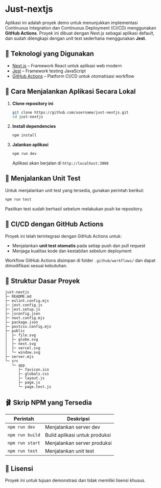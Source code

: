 # Just-nextjs

Aplikasi ini adalah proyek demo untuk menunjukkan implementasi Continuous Integration dan Continuous Deployment (CI/CD) menggunakan **GitHub Actions**. Proyek ini dibuat dengan Next.js sebagai aplikasi default, dan sudah dilengkapi dengan unit test sederhana menggunakan **Jest**.

## 📆 Teknologi yang Digunakan

* [Next.js](https://nextjs.org/) – Framework React untuk aplikasi web modern
* [Jest](https://jestjs.io/) – Framework testing JavaScript
* [GitHub Actions](https://github.com/features/actions) – Platform CI/CD untuk otomatisasi workflow

## 🚀 Cara Menjalankan Aplikasi Secara Lokal

1. **Clone repository ini**

   ```bash
   git clone https://github.com/username/just-nextjs.git
   cd just-nextjs
   ```

2. **Install dependencies**

   ```bash
   npm install
   ```

3. **Jalankan aplikasi**

   ```bash
   npm run dev
   ```

   Aplikasi akan berjalan di `http://localhost:3000`

## 🧲 Menjalankan Unit Test

Untuk menjalankan unit test yang tersedia, gunakan perintah berikut:

```bash
npm run test
```

Pastikan test sudah berhasil sebelum melakukan push ke repository.

## 🔄 CI/CD dengan GitHub Actions

Proyek ini telah terintegrasi dengan GitHub Actions untuk:

* Menjalankan **unit test otomatis** pada setiap push dan pull request
* Menjaga kualitas kode dan kestabilan sebelum deployment

Workflow GitHub Actions disimpan di folder `.github/workflows/` dan dapat dimodifikasi sesuai kebutuhan.

## 📁 Struktur Dasar Proyek

```
just-nextjs
├─ README.md
├─ eslint.config.mjs
├─ jest.config.js
├─ jest.setup.js
├─ jsconfig.json
├─ next.config.mjs
├─ package.json
├─ postcss.config.mjs
├─ public
│  ├─ file.svg
│  ├─ globe.svg
│  ├─ next.svg
│  ├─ vercel.svg
│  └─ window.svg
├─ server.mjs
└─ src
   └─ app
      ├─ favicon.ico
      ├─ globals.css
      ├─ layout.js
      ├─ page.js
      └─ page.test.js

```

## 🩰 Skrip NPM yang Tersedia

| Perintah        | Deskripsi                     |
| --------------- | ----------------------------- |
| `npm run dev`   | Menjalankan server dev        |
| `npm run build` | Build aplikasi untuk produksi |
| `npm run start` | Menjalankan server produksi   |
| `npm run test`  | Menjalankan unit test         |

## 📄 Lisensi

Proyek ini untuk tujuan demonstrasi dan tidak memiliki lisensi khusus.
